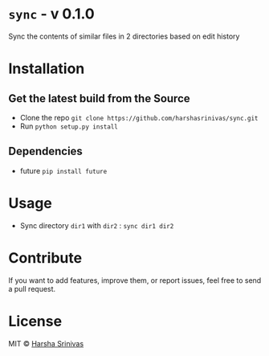 # `sync` - v 0.1.0

Sync the contents of similar files in 2 directories based on edit history

# Installation

## Get the latest build from the Source

* Clone the repo `git clone https://github.com/harshasrinivas/sync.git`
* Run `python setup.py install`

## Dependencies

* future `pip install future`

# Usage

* Sync directory `dir1` with `dir2` : `sync dir1 dir2`


# Contribute

If you want to add features, improve them, or report issues, feel free to send a pull request.

# License

MIT © [Harsha Srinivas](http://harshasrinivas.github.io)
